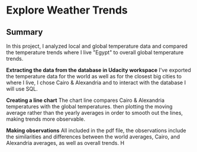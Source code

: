 # Explore Weather Trends

## Summary

In this project, I analyzed local and global temperature data and compared the temperature trends where I live "Egypt" to overall global temperature trends.


**Extracting the data from the database in Udacity workspace**
I've exported the temperature data for the world as well as for the closest big cities to where I live, I chose Cairo & Alexandria and to interact with the database I will use SQL.

**Creating a line chart**
The chart line compares Cairo & Alexandria temperatures with the global temperatures. then plotting the moving average rather than the yearly averages in order to smooth out the lines, making trends more observable.

**Making observations**
All included in the pdf file, the observations include the similarities and differences between the world averages, Cairo, and Alexandria averages, as well as overall trends. H
